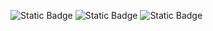 ![Static Badge](https://img.shields.io/badge/language-python-blue) 
![Static Badge](https://img.shields.io/badge/license-MIT-blue)
![Static Badge](https://img.shields.io/badge/platform-linux-blue)
